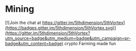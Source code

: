 # Mining

[![Join the chat at https://gitter.im/5thdimension/5thVortex](https://badges.gitter.im/5thdimension/5thVortex.svg)](https://gitter.im/5thdimension/5thVortex?utm_source=badge&utm_medium=badge&utm_campaign=pr-badge&utm_content=badge)
crypto Farming made fun

